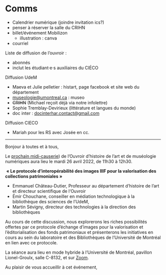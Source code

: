 # Comms

- Calendrier numérique  (joindre invitation ics?)
- penser à réserver la salle du CRIHN
- billet/événement Mobilizon
  - illustration : canva
- courriel 


Liste de diffusion de l’ouvroir :

- abonnés 
- inclut les étudiant·e·s auxiliaires du CIÉCO

Diffusion UdeM

- Maeva et Julie pelletier : histart, page facebook et site web du département
- museologie@umontreal.ca : museo
- ~~CRIHN~~ (Michael reçoit déjà via notre infolettre)
- Sophie Tremblay-Devirieux (littérature et langues du monde)
- doc inter : [docinterhar.contact@gmail.com](mailto:docinterhart@gmail.com)

Diffusion CIECO

- Mariah pour les RS avec Josée en cc.





---





Bonjour à toutes et à tous,

Le [prochain midi-causerie]()) de l’Ouvroir d’histoire de l’art et de  muséologie numériques aura lieu le mardi 26 avril 2022, de 11h30 à  12h30.

​	**« Le protocole d’interopérabilité des images IIIF pour la valorisation des collections patrimoniales »**

- Emmanuel Château-Dutier, Professeur au  département d’histoire de l’art et directeur scientifique de l‘Ouvroir 
- Émir Chouchane, conseiller en médiation technologique à la  bibliothèque des sciences de l’UdeM, 
- Martin  Sévigny, directeur des technologies à la direction des bibliothèques

Au cours de cette discussion, nous explorerons les riches possibilités  offertes par ce protocole d’échange d’images pour la valorisation et  l’éditorialisation des fonds patrimoniaux et présenterons les  initiatives en cours au sein du laboratoire et des Bibliothèques de  l’Université de Montréal en lien avec ce protocole.

La séance aura lieu en mode hybride à l’Université de Montréal, pavillon Lionel-Groulx, salle C-8132, et sur [Zoom]().

Au plaisir de vous accueillir à cet événement,
